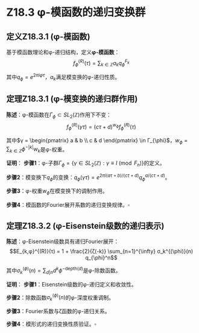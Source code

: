 # Z18.3 φ-模函数的递归变换群

## 定义Z18.3.1 (φ-模函数)

基于模函数理论和φ-递归结构，定义**φ-模函数**：
$$f_{\phi}^{(R)}(τ) = \sum_{k \in \mathbb{Z}} a_k q_{\phi}^{F_k}$$

其中$q_{\phi} = e^{2πi φ τ}$，$a_k$满足模变换的φ-递归性质。

## 定理Z18.3.1 (φ-模变换的递归群作用)

**陈述**：φ-模函数在$Γ_{\phi} \subset SL_2(\mathbb{Z})$作用下不变：
$$f_{\phi}^{(R)}(γτ) = (cτ + d)^{w_{\phi}} f_{\phi}^{(R)}(τ)$$

其中$γ = \begin{pmatrix} a & b \\ c & d \end{pmatrix} \in Γ_{\phi}$，$w_{\phi} = \sum_{k \in \mathbb{Z}} \phi^{-|k|} w_k$是φ-权重。

**证明**：
**步骤1**：φ-子群$Γ_{\phi} = \{γ \in SL_2(\mathbb{Z}) : γ \equiv I \pmod{F_n}\}$的定义。

**步骤2**：模变换下$q_{\phi}$的变换：$q_{\phi}(γτ) = e^{2πi(aτ+b)/(cτ+d)} q_{\phi}^{a/(cτ+d)}$。

**步骤3**：φ-权重$w_{\phi}$在模变换下的调制作用。

**步骤4**：模函数的Fourier展开系数的递归变换规律。$\square$

## 定理Z18.3.2 (φ-Eisenstein级数的递归表示)

**陈述**：φ-Eisenstein级数具有递归Fourier展开：
$$E_{k,φ}^{(R)}(τ) = 1 + \frac{2}{ζ(-k)} \sum_{n=1}^{\infty} σ_k^{(\phi)}(n) q_{\phi}^n$$

其中$σ_k^{(\phi)}(n) = \sum_{d|n} d^k \phi^{-\text{depth}(d)}$是φ-除数函数。

**证明**：
**步骤1**：Eisenstein级数的φ-递归定义和收敛性。

**步骤2**：除数函数$σ_k^{(\phi)}(n)$的φ-深度权重调制。

**步骤3**：Fourier系数与ζ函数的φ-递归关系。

**步骤4**：模形式的递归变换性质验证。$\square$